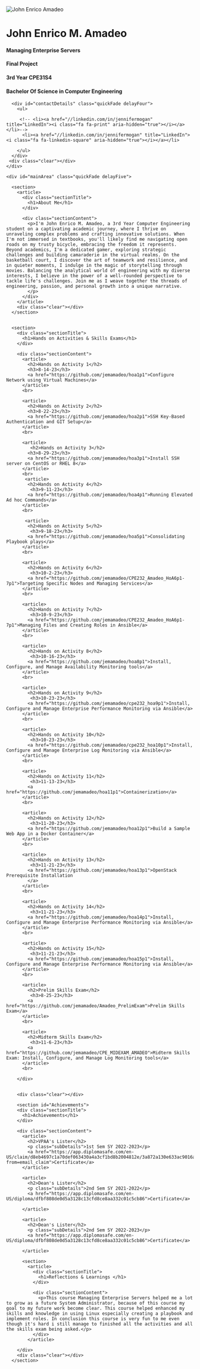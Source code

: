 <link rel="stylesheet" href="file.css">
<body>
  <div id="drag" class="cv instaFade wrap">
    <div class="mainDetails">
      <div id="headshot" class="">
        <img src="[https://scontent.fmnl4-6.fna.fbcdn.net/v/t39.30808-6/332495454_1312031672699457_6818705760913236297_n.jpg?_nc_cat=108&ccb=1-7&_nc_sid=efb6e6&_nc_eui2=AeHaz7ca3t2_OIfAIVv5tDHS_a-1qFfngAz9r7WoV-eADOnARQqokHe-d4bI8USLUdH51WkV_dOk1-AnApjpfkIQ&_nc_ohc=8Hmr_VUWru8AX-Ia5I6&_nc_ht=scontent.fmnl4-6.fna&oh=00_AfB5Rcg8QVWugk-9y8C75nITlIRqKkvYH81yFrm-Jtrc2Q&oe=657226E0](https://scontent.fmnl4-7.fna.fbcdn.net/v/t39.30808-6/332495454_1312031672699457_6818705760913236297_n.jpg?_nc_cat=108&ccb=1-7&_nc_sid=a5f93a&_nc_eui2=AeHaz7ca3t2_OIfAIVv5tDHS_a-1qFfngAz9r7WoV-eADOnARQqokHe-d4bI8USLUdH51WkV_dOk1-AnApjpfkIQ&_nc_ohc=dswTfgmziJQQ7kNvgES1V-r&_nc_oc=AdgFAfmbZd3nPANNRPB_B8fL3srLsblkaFgt66vIraEU4_tdAodFc0tPnOUlO_3NI9oTzinnfrQisEQKXCGr18_z&_nc_zt=23&_nc_ht=scontent.fmnl4-7.fna&_nc_gid=Akxg_37e1KzTiQVPikIlmIp&oh=00_AYAYHDg7pS659i2ipsGlNYSKzL5i3EoVJ0jr6Ho73qWDRw&oe=67ABAEE0)" title="Hi, I'm Enrico!" alt="John Enrico Amadeo" />
      </div>
      <div id="name">
        <h1 class="quickFade delayTwo">John Enrico M. Amadeo</h1>
        <h4 class="quickFade delayThree">Managing Enterprise Servers</h4>
        <h4 class="quickFade delayThree">Final Project</h4>
        <h4 class="quickFade delayThree">3rd Year CPE31S4</h4>
         <h4 class="quickFade delayThree">Bachelor Of Science in Computer Engineering</h4>
      </div>

      <div id="contactDetails" class="quickFade delayFour">
        <ul>
          
         <!-- <li><a href="//linkedin.com/in/jennifermogan" title="LinkedIn"><i class="fa fa-print" aria-hidden="true"></i></a></li>-->
          <li><a href="//linkedin.com/in/jennifermogan" title="LinkedIn"><i class="fa fa-linkedin-square" aria-hidden="true"></i></a></li>
          
        </ul>
      </div>
     <div class="clear"></div>
    </div>

    <div id="mainArea" class="quickFade delayFive">
      
      <section>
        <article>
          <div class="sectionTitle">
            <h1>About Me</h1>
          </div>

          <div class="sectionContent">
            <p>I'm John Enrico M. Amadeo, a 3rd Year Computer Engineering student on a captivating academic journey, where I thrive on unraveling complex problems and crafting innovative solutions. When I'm not immersed in textbooks, you'll likely find me navigating open roads on my trusty bicycle, embracing the freedom it represents. Beyond academics, I'm a dedicated gamer, exploring strategic challenges and building camaraderie in the virtual realms. On the basketball court, I discover the art of teamwork and resilience, and in quieter moments, I indulge in the magic of storytelling through movies. Balancing the analytical world of engineering with my diverse interests, I believe in the power of a well-rounded perspective to tackle life's challenges. Join me as I weave together the threads of engineering, passion, and personal growth into a unique narrative.
            </p>
          </div>
        </article>
        <div class="clear"></div>
      </section>


      <section>
        <div class="sectionTitle">
          <h1>Hands on Activities & Skills Exams</h1>
        </div>

        <div class="sectionContent">
          <article>
            <h2>Hands on Activity 1</h2>
            <h3>8-14-23</h3>
            <a href="https://github.com/jemamadeo/hoa1p1">Configure Network using Virtual Machines</a>
          </article>
          <br>

          <article>
            <h2>Hands on Activity 2</h2>
            <h3>8-22-23</h3>
            <a href="https://github.com/jemamadeo/hoa2p1">SSH Key-Based Authentication and GIT Setup</a>
          </article>
          <br>

          <article>
             <h2>Hands on Activity 3</h2>
            <h3>8-29-23</h3>
            <a href="https://github.com/jemamadeo/hoa3p1">Install SSH server on CentOS or RHEL 8</a>
          </article>
          <br>
           <article>
            <h2>Hands on Activity 4</h2>
             <h3>9-11-23</h3>
            <a href="https://github.com/jemamadeo/hoa4p1">Running Elevated Ad hoc Commands</a>
          </article>
          <br>
          
           <article>
            <h2>Hands on Activity 5</h2>
             <h3>9-18-23</h3>
            <a href="https://github.com/jemamadeo/hoa5p1">Consolidating Playbook plays</a>
          </article>
          <br>

          <article>
            <h2>Hands on Activity 6</h2>
             <h3>10-2-23</h3>
            <a href="https://github.com/jemamadeo/CPE232_Amadeo_HoA6p1-7p1">Targeting Specific Nodes and Managing Services</a>
          </article> 
          <br>

          <article>
            <h2>Hands on Activity 7</h2>
             <h3>10-9-23</h3>
            <a href="https://github.com/jemamadeo/CPE232_Amadeo_HoA6p1-7p1">Managing Files and Creating Roles in Ansible</a>
          </article>      
          <br>

          <article>
            <h2>Hands on Activity 8</h2>
             <h3>10-16-23</h3>
            <a href="https://github.com/jemamadeo/hoa8p1">Install, Configure, and Manage Availability Monitoring tools</a>
          </article>
          <br>

          <article>
            <h2>Hands on Activity 9</h2>
             <h3>10-23-23</h3>
            <a href="https://github.com/jemamadeo/cpe232_hoa9p1">Install, Configure and Manage Enterprise Performance Monitoring via Ansible</a>
          </article>
          <br>

          <article>
            <h2>Hands on Activity 10</h2>
             <h3>10-23-23</h3>
            <a href="https://github.com/jemamadeo/cpe232_hoa10p1">Install, Configure and Manage Enterprise Log Monitoring via Ansible</a>
          </article>
          <br>

          <article>
            <h2>Hands on Activity 11</h2>
             <h3>11-13-23</h3>
            <a href="https://github.com/jemamadeo/hoa11p1">Containerization</a>
          </article>
          <br>
          
          <article>
            <h2>Hands on Activity 12</h2>
             <h3>11-20-23</h3>
            <a href="https://github.com/jemamadeo/hoa12p1">Build a Sample Web App in a Docker Container</a>
          </article>
          <br>

          <article>
            <h2>Hands on Activity 13</h2>
             <h3>11-21-23</h3>
            <a href="https://github.com/jemamadeo/hoa13p1">OpenStack Prerequisite Installation
            </a>
          </article>
          <br>

          <article>
            <h2>Hands on Activity 14</h2>
             <h3>11-21-23</h3>
            <a href="https://github.com/jemamadeo/hoa14p1">Install, Configure and Manage Enterprise Performance Monitoring via Ansible</a>
          </article>
          <br>

          <article>
            <h2>Hands on Activity 15</h2>
             <h3>11-21-23</h3>
            <a href="https://github.com/jemamadeo/hoa15p1">Install, Configure and Manage Enterprise Performance Monitoring via Ansible</a>
          </article>
          <br>

          <article>
            <h2>Prelim Skills Exam</h2>
             <h3>8-25-23</h3>
            <a href="https://github.com/jemamadeo/Amadeo_PrelimExam">Prelim Skills Exam</a>
          </article>
          <br>
          
          <article>
            <h2>Midterm Skills Exam</h2>
             <h3>11-6-23</h3>
            <a href="https://github.com/jemamadeo/CPE_MIDEXAM_AMADEO">Midterm Skills Exam: Install, Configure, and Manage Log Monitoring tools</a>
          </article>
          <br>

        </div>
        
        
        <div class="clear"></div>

        <section id="Achievements">
        <div class="sectionTitle">
          <h1>Achievements</h1>
        </div>

        <div class="sectionContent">
          <article>
            <h2>VPAA's Lister</h2>
            <p class="subDetails">1st Sem SY 2022-2023</p>
            <a href="https://app.diplomasafe.com/en-US/claim/d8eb4697c1a70def063430a4a3cf1bd8b2004812e/3a872a130e633ac9016a1ebf78ba29ebbef7250afcde86082e98445f6299695b?from=email_claim">Certificate</a>
          </article>

          <article>
            <h2>Dean's Lister</h2>
            <p class="subDetails">2nd Sem SY 2021-2022</p>
            <a href="https://app.diplomasafe.com/en-US/diploma/dfbf808de0d5a3128c13cfd8ce8aa332c01c5cb86">Certificate</a>

          </article>

          <article>
            <h2>Dean's Lister</h2>
            <p class="subDetails">2nd Sem SY 2022-2023</p>
            <a href="https://app.diplomasafe.com/en-US/diploma/dfbf808de0d5a3128c13cfd8ce8aa332c01c5cb86">Certificate</a>
            
          </article>
          
          <section>
            <article>
              <div class="sectionTitle">
                <h1>Reflections & Learnings </h1>
              </div>
    
              <div class="sectionContent">
                <p>This course Managing Enterprise Servers helped me a lot to grow as a future System Administrator, because of this course my goal to my future work become clear. This course helped enhanced my skills and knowledge in using Linux especially creating a playbook and implement roles. In conclusion this course is very fun to me even though it's hard i still manage to finished all the activities and all the skills exam being asked.</p>
              </div>
            </article>
          
        </div>
        <div class="clear"></div>
      </section>
  </div>

 

</body>

